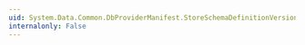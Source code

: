 ```yaml
---
uid: System.Data.Common.DbProviderManifest.StoreSchemaDefinitionVersion3
internalonly: False
---
```

